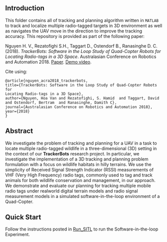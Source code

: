 ## Introduction
This folder contains all of tracking and planning algorithm written in `MATLAB` to track and localize multiple radio-tagged targets in 3D environment as well as navigates the UAV move in the direction to improve the tracking accuracy. This repository is provided as part of the following paper:

Nguyen H. V., Rezatofighi S.H., Taggart D., Ostendorf B., Ranasinghe D. C. (2018). *TrackerBots: Software in the Loop Study of Quad-Copter Robots for Locating Radio-tags in a 3D Space*. Australasian Conference on Robotics and Automation 2018. [Paper](Paper/ACRA_2018.pdf). [Demo video](https://www.youtube.com/watch?v=K-hXbtpvmGY). 

Cite using:

```
@article{nguyen_acra2018_trackerbots,
title={TrackerBots: Software in the Loop Study of Quad-Copter Robots for
Locating Radio-tags in a 3D Space},
author={Nguyen, Hoa Van and Rezatofighi, S. Hamid  and Taggart, David and Ostendorf, Bertram  and Ranasinghe, Damith C},
journal={Australasian Conference on Robotics and Automation 2018},
year={2018}
}
```
## Abstract

We investigate the problem of tracking and planning for a UAV in a task to locate multiple radio-tagged wildlife in a three-dimensional (3D) setting in the context of our **TrackerBots** research project. In particular, we investigate the implementation of a 3D tracking and planning problem formulation with a focus on wildlife habitats in hilly terrains. We use the simplicity of Received Signal Strength Indicator (RSSI) measurements of VHF (Very High Frequency) radio tags, commonly used to tag and track animals for both wildlife conservation and management, in our approach. We demonstrate and evaluate our planning for tracking multiple mobile radio tags under realworld digital terrain models and radio signal measurement models in a simulated software-in-the-loop environment of a Quad-Copter. 

## Quick Start

Follow the instructions posted in [Run_SITL](Run_SITL.md) to run the Software-in-the-loop Experiment.